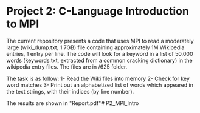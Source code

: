 # Project 2: C-Language Introduction to MPI
The current repository presents a code that uses MPI to read a moderately large (wiki_dump.txt, 1.7GB) file containing approximately 1M Wikipedia entries, 1 entry per line. The code will look for a keyword in a list of 50,000 words (keywords.txt, extracted from a common cracking dictionary) in the wikipedia entry files. 
The files are in /625 folder. 

The task is as follow:
1- Read the Wiki files into memory
2- Check for key word matches
3- Print out an alphabetized list of words which appeared in the text strings, with their indices (by line number).

The results are shown in "Report.pdf"# P2_MPI_Intro
